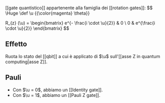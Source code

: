 [[gate quantistico]] appartenente alla famiglia dei [[rotation gates]]:
$$
\Huge
\def \u {{\color{magenta} \theta}}

R_{z} (\u) = \begin{bmatrix}
e^{- \frac{i \cdot \u}{2}} & 0 \\
0 & e^{\frac{i \cdot \u}{2}}
\end{bmatrix}
$$

## Effetto

Ruota lo stato del [[qbit]] a cui è applicato di $\u$ sull'[[asse Z in quantum computing|asse Z]].

## Pauli

- Con $\u = 0$, abbiamo un [[Identity gate]].
- Con $\u = 1$, abbiamo un [[Pauli Z gate]].
